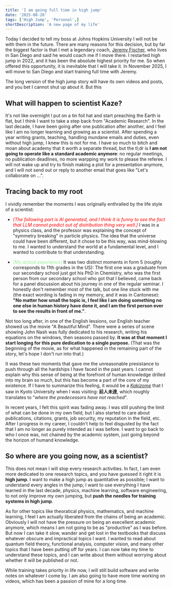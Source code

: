 ```yaml
---
title: 'I am going full time in high jump'
date: '2025-08-20'
tags: ['High Jump', 'Personal',]
shortDescription: 'A new page of my life'
---
```

	
Today I decided to tell my boss at Johns Hopkins University I will not be with them in the future. There are many reasons for this decision, but by far the biggest factor is that I met a legendary coach, <a href="https://en.wikipedia.org/wiki/Jeremy_Fischer_(athlete)">Jeremy Fischer</a>, who lives in San Diego and said he would coach me if I move there. I restarted high jump in 2022, and it has been the absolute highest priority for me. So when offered this opportunity, it is inevitable that I will take it. In November 2025, I will move to San Diego and start training full time with Jeremy.

The long version of the high jump story will have its own videos and posts, and you bet I cannot shut up about it. But this 

## What will happen to scientist Kaze?

It's not like overnight I put on a tin foil hat and start preaching the Earth is flat, but I think I want to take a step back from "Academic Research". In the last decade, I have been going after one publication after another, and I feel like I am no longer learning and growing as a scientist. After spending a year writing grants, teaching, handling mundane emails and duties, even without high jump, I knew this is not for me. I have so much to bitch and moan about academy that it worth a separate thread, but the tl;dr is **I am not going to operate like a standard academic anymore**: no regular meetings, no publication deadlines, no more warpping my work to please the referee. I will not wake up and try to finish making a plot for a presentation anymore, and I will not send out or reply to another email that goes like "Let's collaborate on ...".

## Tracing back to my root

I vividly remember the moments I was originally enthralled by the life style of a scientist:

- *<span style="color:red">[The following part is AI generated, and I think it is funny to see the fact that LLM cannot predict out of distribution thing very well.]</span>* I was in a physics class, and the professor was explaining the concept of "symmetry breaking" in particle physics. The idea that the universe could have been different, but it chose to be this way, was mind-blowing to me. I wanted to understand the world at a fundamental level, and I wanted to contribute to that understanding.

- *<span style="color:#90ee90">[My actual experience]</span>* It was two distinct moments in form 5 (roughly corresponds to 11th grades in the US): The first one was a graduate from our secondary school just got his PhD in Chemistry, who was the first person from our secondary school who got that I believed, came back for a panel discussion about his journey in one of the regular seminar. I honestly don't remember most of the talk, but one line stuck with me (the exact wording is fading in my memory, and it was in Cantonese): **"No matter how small the topic is, I feel like I am doing something no one else in human history have done it, and I am the first person ever to see the results in front of me."**.

Not too long after, in one of the English lessions, our English teacher showed us the movie "A Beautiful Mind". There were a series of scene showing John Nash was fully dedicated to his research, writing his equations on the windows, then seasons passed by. **It was at that moment I start longing for this pure dedication to a single purpose.** (That was the beginning of the movie, as for what happened in the remaining part of the story, let's hope I don't run into that.)

It was these two moments that gave me the unreasonable presistance to push through all the hardships I have faced in the past years. I cannot explain why this sense of being at the forefront of human knowledge drilled into my brain so much, but this has become a part of the core of my existence. If I have to summarize this feeling, it would be a *[Kakizome](http://en.wikipedia.org/wiki/Kakizome)* that I saw in Kyoto University when I was visiting: **前人未達**, which roughly translates to "*where the predecessors have not reached*".

In recent years, I felt this spirit was fading away. I was still pushing the limit of what can be done in my own field, but I also started to care about publications, citations, grants, job security, my reputation in the field, etc. After I progress in my career, I couldn't help to feel disgusted by the fact that I am no longer as purely intended as I was before.
I want to go back to who I once was, not chained by the academic system, just going beyond the horizon of humand knowledge.

## So where are you going now, as a scientist?

This does not mean I will stop every research activities. In fact, I am even more dedicated to one research topics, and you have guessed it right it is **high jump**. I want to make a high jump as quantitative as possible; I want to understand every angles in the jump; I want to use everything I have learned in the last decade, physics, machine learning, software engineering, to not only improve my own jumping, but **push the needles for training systems in high jump**.

As for other topics like theoratical physics, mathematics, and machine learning, I feel I am actually liberated from the chains of being an academic. Obviously I will not have the pressure on being an execellent academic anymore, which means I am not going to be as "productive" as I was before. But now I can take it slow, wander and get lost in the textbooks that discuss whatever obscure and impractical topics I want. I wanted to read about quantum field theory, functional analysis, computer vision, and many other topics that I have been putting off for years. I can now take my time to understand these topics, and I can write about them without worrying about whether it will be published or not.

While training takes priority in life now, I will still build software and write notes on whatever I come by. I am also going to have more time working on videos, which has been a passion of mine for a long time.